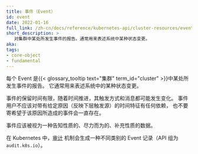 ```yaml
---
title: 事件（Event）
id: event
date: 2022-01-16
full_link: /zh-cn/docs/reference/kubernetes-api/cluster-resources/event-v1/
short_description: >
   对集群中某处所发生事件的报告。通常用来表述系统中某种状态变更。
aka: 
tags:
- core-object
- fundamental
---
```


<!--
title: Event
id: event
date: 2022-01-16
full_link: /docs/reference/kubernetes-api/cluster-resources/event-v1/
short_description: >
   A report of an event somewhere in the cluster. It generally denotes some state change in the system.
aka: 
tags:
- core-object
- fundamental
-->

<!--
Each Event is a report of an event somewhere in the {{< glossary_tooltip text="cluster" term_id="cluster" >}}. 
It generally denotes some state change in the system.
-->
每个 Event 是{{< glossary_tooltip text="集群" term_id="cluster" >}}中某处所发生事件的报告。
它通常用来表述系统中的某种状态变更。

<!--more-->

<!--
Events have a limited retention time and triggers and messages may evolve with time. 
Event consumers should not rely on the timing of an event with a given reason reflecting a consistent underlying trigger, 
or the continued existence of events with that reason. 
-->
事件的保留时间有限，随着时间推进，其触发方式和消息都可能发生变化。
事件用户不应该对带有给定原因（反映下层触发源）的时间特征有任何依赖，
也不要寄希望于该原因所造成的事件会一直存在。

<!--
Events should be treated as informative, best-effort, supplemental data.
-->
事件应该被视为一种告知性质的、尽力而为的、补充性质的数据。

<!--
In Kubernetes, [auditing](/docs/tasks/debug/debug-cluster/audit/) generates a different kind of
Event record (API group `audit.k8s.io`).
-->
在 Kubernetes 中，[审计](/zh-cn/docs/tasks/debug/debug-cluster/audit/)
机制会生成一种不同类别的 Event 记录（API 组为 `audit.k8s.io`）。


